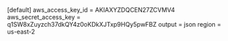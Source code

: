 [default]
aws_access_key_id = AKIAXYZDQCEN27ZCVMV4
aws_secret_access_key = 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
output = json
region = us-east-2
